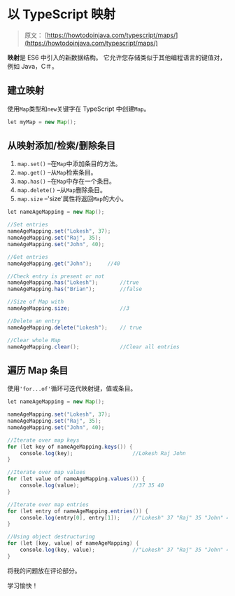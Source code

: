 # 以 TypeScript 映射

> 原文： [https://howtodoinjava.com/typescript/maps/](https://howtodoinjava.com/typescript/maps/)

**映射**是 ES6 中引入的新数据结构。 它允许您存储类似于其他编程语言的键值对，例如 Java，C＃。

## 建立映射

使用`Map`类型和`new`关键字在 TypeScript 中创建`Map`。

```java
let myMap = new Map();

```

## 从映射添加/检索/删除条目

1.  `map.set()` –在`Map`中添加条目的方法。
2.  `map.get()` –从`Map`检索条目。
3.  `map.has()` –在`Map`中存在一个条目。
4.  `map.delete()` –从`Map`删除条目。
5.  `map.size` –'size'属性将返回`Map`的大小。

```java
let nameAgeMapping = new Map();

//Set entries
nameAgeMapping.set("Lokesh", 37);
nameAgeMapping.set("Raj", 35);
nameAgeMapping.set("John", 40);

//Get entries
nameAgeMapping.get("John");		//40

//Check entry is present or not
nameAgeMapping.has("Lokesh");		//true
nameAgeMapping.has("Brian");		//false

//Size of Map with 
nameAgeMapping.size; 				//3

//Delete an entry
nameAgeMapping.delete("Lokesh");	// true

//Clear whole Map
nameAgeMapping.clear();				//Clear all entries

```

## 遍历 Map 条目

使用`'for...of'`循环可迭代映射键，值或条目。

```java
let nameAgeMapping = new Map();

nameAgeMapping.set("Lokesh", 37);
nameAgeMapping.set("Raj", 35);
nameAgeMapping.set("John", 40);

//Iterate over map keys
for (let key of nameAgeMapping.keys()) {
    console.log(key);                   //Lokesh Raj John
}

//Iterate over map values
for (let value of nameAgeMapping.values()) {
    console.log(value);                 //37 35 40
}

//Iterate over map entries
for (let entry of nameAgeMapping.entries()) {
    console.log(entry[0], entry[1]);    //"Lokesh" 37 "Raj" 35 "John" 40
}

//Using object destructuring
for (let [key, value] of nameAgeMapping) {
    console.log(key, value);            //"Lokesh" 37 "Raj" 35 "John" 40
} 

```

将我的问题放在评论部分。

学习愉快！